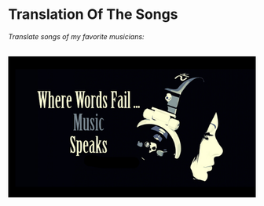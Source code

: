 # Translation Of The Songs
###### *Translate songs of my favorite musicians:*
![](img/wherewordfail.png)
